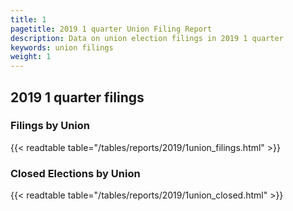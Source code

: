 ```yaml
---
title: 1
pagetitle: 2019 1 quarter Union Filing Report
description: Data on union election filings in 2019 1 quarter 
keywords: union filings
weight: 1
---
```


## 2019 1 quarter filings

### Filings by Union
{{< readtable table="/tables/reports/2019/1union_filings.html" >}}

### Closed Elections by Union
{{< readtable table="/tables/reports/2019/1union_closed.html" >}}
